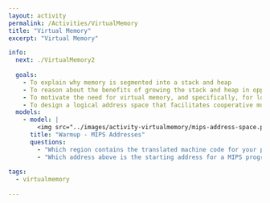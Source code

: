 ```yaml
---
layout: activity
permalink: /Activities/VirtualMemory
title: "Virtual Memory"
excerpt: "Virtual Memory"

info:
  next: ./VirtualMemory2
  
  goals: 
    - To explain why memory is segmented into a stack and heap
    - To reason about the benefits of growing the stack and heap in opposite directions
    - To motivate the need for virtual memory, and specifically, for logical addressing
    - To design a logical address space that facilitates cooperative multitasking
  models:
    - model: |
        <img src="../images/activity-virtualmemory/mips-address-space.png" alt="The MIPS address space includes a stack that begins at the top of the address space and grows downward, while the heap is in the lower region of the address space and grows upward.">
      title: "Warmup - MIPS Addresses"
      questions:
        - "Which region contains the translated machine code for your program?"
        - "Which address above is the starting address for a MIPS program?"
    
tags:
  - virtualmemory
  
---
```


<!-- https://www.mentimeter.com/s/281bcef1bfc35d3433a2b128219e7305/6cb58194111a/edit -->